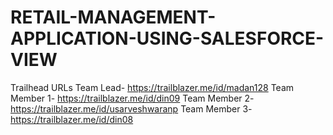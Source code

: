 # RETAIL-MANAGEMENT-APPLICATION-USING-SALESFORCE-VIEW
Trailhead URLs
Team Lead- https://trailblazer.me/id/madan128
Team Member 1- https://trailblazer.me/id/din09
Team Member 2- https://trailblazer.me/id/usarveshwaranp
Team Member 3- https://trailblazer.me/id/din08
